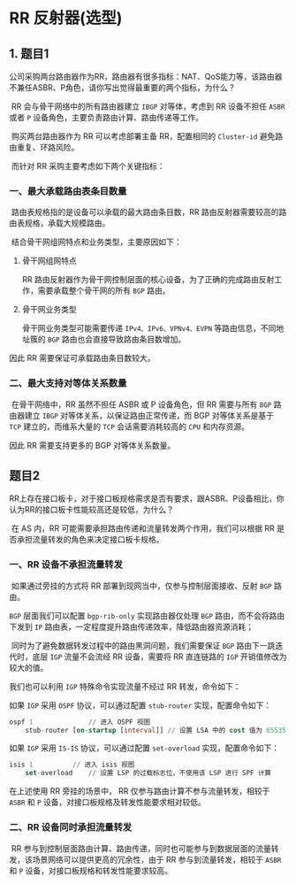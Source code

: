 # RR 反射器(选型)

## 1. 题目1

​	公司采购两台路由器作为RR，路由器有很多指标：NAT、QoS能力等，该路由器不兼任ASBR、P角色，请你写出觉得最重要的两个指标，为什么？

​	RR 会与骨干网络中的所有路由器建立 `IBGP` 对等体，考虑到 RR 设备不担任 `ASBR` 或者 `P` 设备角色，主要负责路由计算、路由传递等工作。

​	购买两台路由器作为 RR 可以考虑部署主备 RR，配置相同的 `Cluster-id` 避免路由重复、环路风险。

​	而针对 RR 采购主要考虑如下两个关键指标：

### 一、最大承载路由表条目数量

​	路由表规格指的是设备可以承载的最大路由条目数，RR 路由反射器需要较高的路由表规格，承载大规模路由。

​	结合骨干网组网特点和业务类型，主要原因如下：

1. 骨干网组网特点

   RR 路由反射器作为骨干网控制层面的核心设备，为了正确的完成路由反射工作，需要承载整个骨干网的所有 `BGP` 路由。

2. 骨干网业务类型

   骨干网业务类型可能需要传递 `IPv4、IPv6、VPNv4、EVPN` 等路由信息，不同地址簇的 `BGP` 路由也会直接导致路由条目数增加。

因此 RR 需要保证可承载路由条目数较大。

### 二、最大支持对等体关系数量

​	在骨干网络中，RR 虽然不担任 ASBR 或 P 设备角色，但 RR 需要与所有 `BGP` 路由器建立 `IBGP` 对等体关系，以保证路由正常传递，而 BGP 对等体关系是基于 `TCP` 建立的，而维系大量的 `TCP` 会话需要消耗较高的 `CPU` 和内存资源。

因此 RR 需要支持更多的 BGP 对等体关系数量。

## 题目2

​	RR上存在接口板卡，对于接口板规格需求是否有要求，跟ASBR、P设备相比，你认为RR的接口板卡性能较高还是较低，为什么？

​	在 AS 内，RR 可能需要承担路由传递和流量转发两个作用，我们可以根据 RR 是否承担流量转发的角色来决定接口板卡规格。

### 一、RR 设备不承担流量转发

​	如果通过旁挂的方式将 RR 部署到现网当中，仅参与控制层面接收、反射 `BGP` 路由。

`BGP` 层面我们可以配置 `bgp-rib-only` 实现路由器仅处理 `BGP` 路由，而不会将路由下发到 `IP` 路由表，一定程度提升路由传递效率，降低路由器资源消耗；

​	同时为了避免数据转发过程中的路由黑洞问题，我们需要保证 `BGP` 路由下一跳迭代时，底层 `IGP` 流量不会流经 RR 设备，需要将 RR 直连链路的 `IGP` 开销值修改为较大的值。

我们也可以利用 `IGP` 特殊命令实现流量不经过 RR 转发，命令如下：

如果 `IGP` 采用 `OSPF` 协议，可以通过配置 `stub-router` 实现，配置命令如下：

```sql
ospf 1				// 进入 OSPF 视图
	stub-router [on-startup [interval]]	// 设置 LSA 中的 cost 值为 65535
```

如果 `IGP` 采用 `IS-IS` 协议，可以通过配置 `set-overload` 实现，配置命令如下：

```sql
isis 1			// 进入 isis 视图
	set-overload	// 设置 LSP 的过载标志位，不使用该 LSP 进行 SPF 计算
```

在上述使用 RR 旁挂的场景中， RR 仅参与路由计算不参与流量转发，相较于 `ASBR` 和 `P` 设备，对接口板规格及转发性能要求相对较低。

### 二、RR 设备同时承担流量转发

​	RR 参与到控制层面路由计算、路由传递，同时也可能参与到数据层面的流量转发，该场景网络可以提供更高的冗余性，由于 RR 参与到流量转发，相较于 `ASBR` 和 `P` 设备，对接口板规格和转发性能要求较高。

